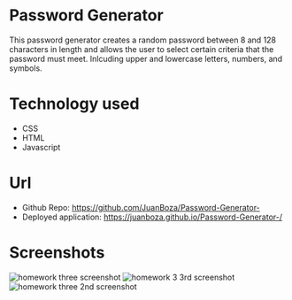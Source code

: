 # Password Generator
This password generator creates a random password between 8 and 128 characters in length and allows the user to select certain criteria that the password must meet. Inlcuding upper and lowercase letters, numbers, and symbols. 
# Technology used 
  * CSS 
  * HTML 
  * Javascript
  
 # Url 
  * Github Repo: https://github.com/JuanBoza/Password-Generator-
  * Deployed application: https://juanboza.github.io/Password-Generator-/
  
 # Screenshots 
![homework three screenshot ](https://user-images.githubusercontent.com/70541910/106566091-0e9b0800-64ed-11eb-86ec-2ae86b850fa0.png)
![homework 3 3rd screenshot ](https://user-images.githubusercontent.com/70541910/106566443-8d904080-64ed-11eb-87e5-7c87ca855e36.png)
![homework three 2nd screenshot ](https://user-images.githubusercontent.com/70541910/106566453-908b3100-64ed-11eb-9366-20e7521e2344.png)
